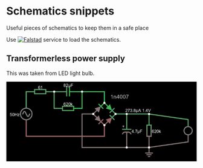 # Schematics snippets
Useful pieces of schematics to keep them in a safe place

Use
 [![Falstad](https://img.shields.io/badge/Falstad-circuit-green.svg)](http://www.falstad.com/circuit/circuitjs.html)  service to load the schematics.


## Transformerless power supply
This was taken from LED light bulb.

![Transformerless power supply](https://raw.githubusercontent.com/Sashkoiv/schematics_snippets/master/transformerless_power_supply/transformerless_power_supply.png)